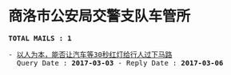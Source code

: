 # 商洛市公安局交警支队车管所
<pre><b>TOTAL MAILS : 1</b></pre>
<pre>
- <a href="../../categories/mails/4017.md">以人为本，能否让汽车等30秒红灯给行人过下马路</a><br/>  Query Date : <b>2017-03-03</b> - Reply Date : <b>2017-03-06</b>
</pre>
